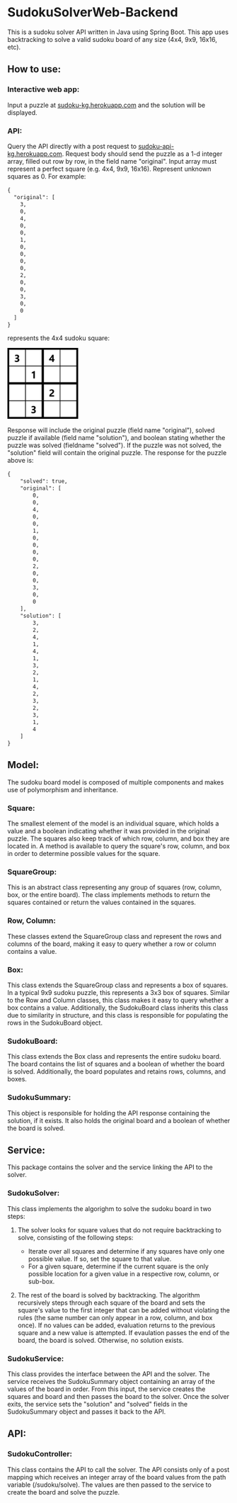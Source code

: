 # SudokuSolverWeb-Backend
This is a sudoku solver API written in Java using Spring Boot. This app uses backtracking to solve a valid sudoku board of any size (4x4, 9x9, 16x16, etc). 

## How to use: 

### Interactive web app:
Input a puzzle at [sudoku-kg.herokuapp.com](sudoku-kg.herokuapp.com) and the solution will be displayed.

### API:
Query the API directly with a post request to [sudoku-api-kg.herokuapp.com](sudoku-api-kg.herokuapp.com). Request body should send the puzzle as a 1-d integer array, filled out row by row, in the field name "original". Input array must represent a perfect square (e.g. 4x4, 9x9, 16x16). Represent unknown squares as 0.  For example:
```
{
  "original": [
    3,
    0,
    4,
    0,
    0,
    1,
    0,
    0,
    0,
    0,
    2,
    0,
    0,
    3,
    0,
    0    
  ]
}
```
represents the 4x4 sudoku square: 

<img src="./public/4x4-example.PNG" alt="4x4 sample" width="160" /> 

Response will include the original puzzle (field name "original"), solved puzzle if available (field name "solution"), and boolean stating whether the puzzle was solved (fieldname "solved"). If the puzzle was not solved, the "solution" field will contain the original puzzle. The response for the puzzle above is: 
```
{
    "solved": true,
    "original": [
        0,
        0,
        4,
        0,
        0,
        1,
        0,
        0,
        0,
        0,
        2,
        0,
        0,
        3,
        0,
        0
    ],
    "solution": [
        3,
        2,
        4,
        1,
        4,
        1,
        3,
        2,
        1,
        4,
        2,
        3,
        2,
        3,
        1,
        4
    ]
}
```

## Model: 
The sudoku board model is composed of multiple components and makes use of polymorphism and inheritance.

### Square:
The smallest element of the model is an individual square, which holds a value and a boolean indicating whether it was provided in the original puzzle. The squares also keep track of which row, column, and box they are located in. A method is available to query the square's row, column, and box in order to determine possible values for the square.

### SquareGroup:
This is an abstract class representing any group of squares (row, column, box, or the entire board). The class implements methods to return the squares contained or return the values contained in the squares.

### Row, Column:
These classes extend the SquareGroup class and represent the rows and columns of the board, making it easy to query whether a row or column contains a value.

### Box: 
This class extends the SquareGroup class and represents a box of squares. In a typical 9x9 sudoku puzzle, this represents a 3x3 box of squares. Similar to the Row and Column classes, this class makes it easy to query whether a box contains a value. Additionally, the SudokuBoard class inherits this class due to similarity in structure, and this class is responsible for populating the rows in the SudokuBoard object.

### SudokuBoard:
This class extends the Box class and represents the entire sudoku board. The board contains the list of squares and a boolean of whether the board is solved.  Additionally, the board populates and retains  rows, columns, and boxes. 

### SudokuSummary:
This object is responsible for holding the API response containing the solution, if it exists. It also holds the original board and a boolean of whether the board is solved.

## Service: 
This package contains the solver and the service linking the API to the solver.

### SudokuSolver: 
This class implements the algorighm to solve the sudoku board in two steps: 

1. The solver looks for square values that do not require backtracking to solve, consisting of the following steps:
   - Iterate over all squares and determine if any squares have only one possible value.  If so, set the square to that value.
   - For a given square, determine if the current square is the only possible location for a given value in a respective row, column, or sub-box.

2. The rest of the board is solved by backtracking. The algorithm recursively steps through each square of the board and sets the square's value to the first integer that can be added without violating the rules (the same number can only appear in a row, column, and box once). If no values can be added, evaluation returns to the previous square and a new value is attempted. If evaulation passes the end of the board, the board is solved. Otherwise, no solution exists.

### SudokuService:
This class provides the interface between the API and the solver. The service receives the SudokuSummary object containing an array of the values of the board in order. From this input, the service creates the squares and board and then passes the board to the solver. Once the solver exits, the service sets the "solution" and "solved" fields in the SudokuSummary object and passes it back to the API.

## API: 

### SudokuController:
This class contains the API to call the solver. The API consists only of a post mapping which receives an integer array of the board values from the path variable (/sudoku/solve). The values are then passed to the service to create the board and solve the puzzle. 
